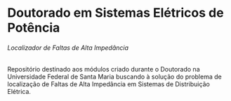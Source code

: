 # Doutorado em Sistemas Elétricos de Potência

###### Localizador de Faltas de Alta Impedância


Repositório destinado aos módulos criado durante o Doutorado na 
Universidade Federal de Santa Maria buscando à solução
do problema de localização de 
Faltas de Alta Impedância em Sistemas de Distribuição Elétrica.


